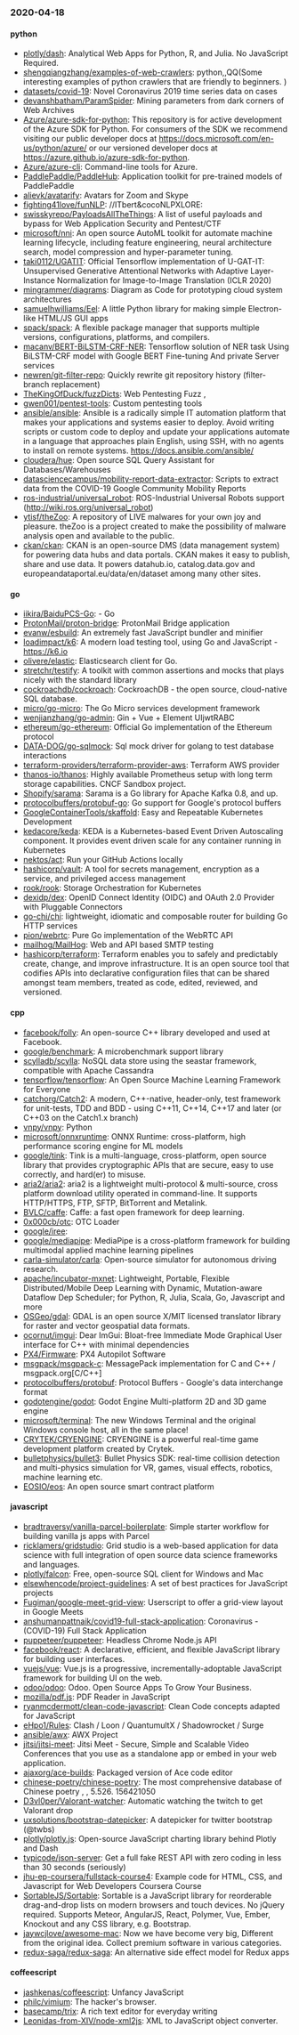 ### 2020-04-18

#### python
* [plotly/dash](https://github.com/plotly/dash): Analytical Web Apps for Python, R, and Julia. No JavaScript Required.
* [shengqiangzhang/examples-of-web-crawlers](https://github.com/shengqiangzhang/examples-of-web-crawlers): python,,QQ(Some interesting examples of python crawlers that are friendly to beginners. )
* [datasets/covid-19](https://github.com/datasets/covid-19): Novel Coronavirus 2019 time series data on cases
* [devanshbatham/ParamSpider](https://github.com/devanshbatham/ParamSpider): Mining parameters from dark corners of Web Archives
* [Azure/azure-sdk-for-python](https://github.com/Azure/azure-sdk-for-python): This repository is for active development of the Azure SDK for Python. For consumers of the SDK we recommend visiting our public developer docs at https://docs.microsoft.com/en-us/python/azure/ or our versioned developer docs at https://azure.github.io/azure-sdk-for-python.
* [Azure/azure-cli](https://github.com/Azure/azure-cli): Command-line tools for Azure.
* [PaddlePaddle/PaddleHub](https://github.com/PaddlePaddle/PaddleHub): Application toolkit for pre-trained models of PaddlePaddle 
* [alievk/avatarify](https://github.com/alievk/avatarify): Avatars for Zoom and Skype
* [fighting41love/funNLP](https://github.com/fighting41love/funNLP): //ITbert&cocoNLPXLORE:
* [swisskyrepo/PayloadsAllTheThings](https://github.com/swisskyrepo/PayloadsAllTheThings): A list of useful payloads and bypass for Web Application Security and Pentest/CTF
* [microsoft/nni](https://github.com/microsoft/nni): An open source AutoML toolkit for automate machine learning lifecycle, including feature engineering, neural architecture search, model compression and hyper-parameter tuning.
* [taki0112/UGATIT](https://github.com/taki0112/UGATIT): Official Tensorflow implementation of U-GAT-IT: Unsupervised Generative Attentional Networks with Adaptive Layer-Instance Normalization for Image-to-Image Translation (ICLR 2020)
* [mingrammer/diagrams](https://github.com/mingrammer/diagrams):  Diagram as Code for prototyping cloud system architectures
* [samuelhwilliams/Eel](https://github.com/samuelhwilliams/Eel): A little Python library for making simple Electron-like HTML/JS GUI apps
* [spack/spack](https://github.com/spack/spack): A flexible package manager that supports multiple versions, configurations, platforms, and compilers.
* [macanv/BERT-BiLSTM-CRF-NER](https://github.com/macanv/BERT-BiLSTM-CRF-NER): Tensorflow solution of NER task Using BiLSTM-CRF model with Google BERT Fine-tuning And private Server services
* [newren/git-filter-repo](https://github.com/newren/git-filter-repo): Quickly rewrite git repository history (filter-branch replacement)
* [TheKingOfDuck/fuzzDicts](https://github.com/TheKingOfDuck/fuzzDicts): Web Pentesting Fuzz ,
* [gwen001/pentest-tools](https://github.com/gwen001/pentest-tools): Custom pentesting tools
* [ansible/ansible](https://github.com/ansible/ansible): Ansible is a radically simple IT automation platform that makes your applications and systems easier to deploy. Avoid writing scripts or custom code to deploy and update your applications  automate in a language that approaches plain English, using SSH, with no agents to install on remote systems. https://docs.ansible.com/ansible/
* [cloudera/hue](https://github.com/cloudera/hue): Open source SQL Query Assistant for Databases/Warehouses
* [datasciencecampus/mobility-report-data-extractor](https://github.com/datasciencecampus/mobility-report-data-extractor): Scripts to extract data from the COVID-19 Google Community Mobility Reports
* [ros-industrial/universal_robot](https://github.com/ros-industrial/universal_robot): ROS-Industrial Universal Robots support (http://wiki.ros.org/universal_robot)
* [ytisf/theZoo](https://github.com/ytisf/theZoo): A repository of LIVE malwares for your own joy and pleasure. theZoo is a project created to make the possibility of malware analysis open and available to the public.
* [ckan/ckan](https://github.com/ckan/ckan): CKAN is an open-source DMS (data management system) for powering data hubs and data portals. CKAN makes it easy to publish, share and use data. It powers datahub.io, catalog.data.gov and europeandataportal.eu/data/en/dataset among many other sites.

#### go
* [iikira/BaiduPCS-Go](https://github.com/iikira/BaiduPCS-Go):  - Go
* [ProtonMail/proton-bridge](https://github.com/ProtonMail/proton-bridge): ProtonMail Bridge application
* [evanw/esbuild](https://github.com/evanw/esbuild): An extremely fast JavaScript bundler and minifier
* [loadimpact/k6](https://github.com/loadimpact/k6): A modern load testing tool, using Go and JavaScript - https://k6.io
* [olivere/elastic](https://github.com/olivere/elastic): Elasticsearch client for Go.
* [stretchr/testify](https://github.com/stretchr/testify): A toolkit with common assertions and mocks that plays nicely with the standard library
* [cockroachdb/cockroach](https://github.com/cockroachdb/cockroach): CockroachDB - the open source, cloud-native SQL database.
* [micro/go-micro](https://github.com/micro/go-micro): The Go Micro services development framework
* [wenjianzhang/go-admin](https://github.com/wenjianzhang/go-admin): Gin + Vue + Element UIjwtRABC
* [ethereum/go-ethereum](https://github.com/ethereum/go-ethereum): Official Go implementation of the Ethereum protocol
* [DATA-DOG/go-sqlmock](https://github.com/DATA-DOG/go-sqlmock): Sql mock driver for golang to test database interactions
* [terraform-providers/terraform-provider-aws](https://github.com/terraform-providers/terraform-provider-aws): Terraform AWS provider
* [thanos-io/thanos](https://github.com/thanos-io/thanos): Highly available Prometheus setup with long term storage capabilities. CNCF Sandbox project.
* [Shopify/sarama](https://github.com/Shopify/sarama): Sarama is a Go library for Apache Kafka 0.8, and up.
* [protocolbuffers/protobuf-go](https://github.com/protocolbuffers/protobuf-go): Go support for Google's protocol buffers
* [GoogleContainerTools/skaffold](https://github.com/GoogleContainerTools/skaffold): Easy and Repeatable Kubernetes Development
* [kedacore/keda](https://github.com/kedacore/keda): KEDA is a Kubernetes-based Event Driven Autoscaling component. It provides event driven scale for any container running in Kubernetes
* [nektos/act](https://github.com/nektos/act): Run your GitHub Actions locally 
* [hashicorp/vault](https://github.com/hashicorp/vault): A tool for secrets management, encryption as a service, and privileged access management
* [rook/rook](https://github.com/rook/rook): Storage Orchestration for Kubernetes
* [dexidp/dex](https://github.com/dexidp/dex): OpenID Connect Identity (OIDC) and OAuth 2.0 Provider with Pluggable Connectors
* [go-chi/chi](https://github.com/go-chi/chi): lightweight, idiomatic and composable router for building Go HTTP services
* [pion/webrtc](https://github.com/pion/webrtc): Pure Go implementation of the WebRTC API
* [mailhog/MailHog](https://github.com/mailhog/MailHog): Web and API based SMTP testing
* [hashicorp/terraform](https://github.com/hashicorp/terraform): Terraform enables you to safely and predictably create, change, and improve infrastructure. It is an open source tool that codifies APIs into declarative configuration files that can be shared amongst team members, treated as code, edited, reviewed, and versioned.

#### cpp
* [facebook/folly](https://github.com/facebook/folly): An open-source C++ library developed and used at Facebook.
* [google/benchmark](https://github.com/google/benchmark): A microbenchmark support library
* [scylladb/scylla](https://github.com/scylladb/scylla): NoSQL data store using the seastar framework, compatible with Apache Cassandra
* [tensorflow/tensorflow](https://github.com/tensorflow/tensorflow): An Open Source Machine Learning Framework for Everyone
* [catchorg/Catch2](https://github.com/catchorg/Catch2): A modern, C++-native, header-only, test framework for unit-tests, TDD and BDD - using C++11, C++14, C++17 and later (or C++03 on the Catch1.x branch)
* [vnpy/vnpy](https://github.com/vnpy/vnpy): Python
* [microsoft/onnxruntime](https://github.com/microsoft/onnxruntime): ONNX Runtime: cross-platform, high performance scoring engine for ML models
* [google/tink](https://github.com/google/tink): Tink is a multi-language, cross-platform, open source library that provides cryptographic APIs that are secure, easy to use correctly, and hard(er) to misuse.
* [aria2/aria2](https://github.com/aria2/aria2): aria2 is a lightweight multi-protocol & multi-source, cross platform download utility operated in command-line. It supports HTTP/HTTPS, FTP, SFTP, BitTorrent and Metalink.
* [BVLC/caffe](https://github.com/BVLC/caffe): Caffe: a fast open framework for deep learning.
* [0x000cb/otc](https://github.com/0x000cb/otc):  OTC Loader
* [google/iree](https://github.com/google/iree): 
* [google/mediapipe](https://github.com/google/mediapipe): MediaPipe is a cross-platform framework for building multimodal applied machine learning pipelines
* [carla-simulator/carla](https://github.com/carla-simulator/carla): Open-source simulator for autonomous driving research.
* [apache/incubator-mxnet](https://github.com/apache/incubator-mxnet): Lightweight, Portable, Flexible Distributed/Mobile Deep Learning with Dynamic, Mutation-aware Dataflow Dep Scheduler; for Python, R, Julia, Scala, Go, Javascript and more
* [OSGeo/gdal](https://github.com/OSGeo/gdal): GDAL is an open source X/MIT licensed translator library for raster and vector geospatial data formats.
* [ocornut/imgui](https://github.com/ocornut/imgui): Dear ImGui: Bloat-free Immediate Mode Graphical User interface for C++ with minimal dependencies
* [PX4/Firmware](https://github.com/PX4/Firmware): PX4 Autopilot Software
* [msgpack/msgpack-c](https://github.com/msgpack/msgpack-c): MessagePack implementation for C and C++ / msgpack.org[C/C++]
* [protocolbuffers/protobuf](https://github.com/protocolbuffers/protobuf): Protocol Buffers - Google's data interchange format
* [godotengine/godot](https://github.com/godotengine/godot): Godot Engine  Multi-platform 2D and 3D game engine
* [microsoft/terminal](https://github.com/microsoft/terminal): The new Windows Terminal and the original Windows console host, all in the same place!
* [CRYTEK/CRYENGINE](https://github.com/CRYTEK/CRYENGINE): CRYENGINE is a powerful real-time game development platform created by Crytek.
* [bulletphysics/bullet3](https://github.com/bulletphysics/bullet3): Bullet Physics SDK: real-time collision detection and multi-physics simulation for VR, games, visual effects, robotics, machine learning etc.
* [EOSIO/eos](https://github.com/EOSIO/eos): An open source smart contract platform

#### javascript
* [bradtraversy/vanilla-parcel-boilerplate](https://github.com/bradtraversy/vanilla-parcel-boilerplate): Simple starter workflow for building vanilla js apps with Parcel
* [ricklamers/gridstudio](https://github.com/ricklamers/gridstudio): Grid studio is a web-based application for data science with full integration of open source data science frameworks and languages.
* [plotly/falcon](https://github.com/plotly/falcon): Free, open-source SQL client for Windows and Mac 
* [elsewhencode/project-guidelines](https://github.com/elsewhencode/project-guidelines): A set of best practices for JavaScript projects
* [Fugiman/google-meet-grid-view](https://github.com/Fugiman/google-meet-grid-view): Userscript to offer a grid-view layout in Google Meets
* [anshumanpattnaik/covid19-full-stack-application](https://github.com/anshumanpattnaik/covid19-full-stack-application): Coronavirus - (COVID-19) Full Stack Application
* [puppeteer/puppeteer](https://github.com/puppeteer/puppeteer): Headless Chrome Node.js API
* [facebook/react](https://github.com/facebook/react): A declarative, efficient, and flexible JavaScript library for building user interfaces.
* [vuejs/vue](https://github.com/vuejs/vue):  Vue.js is a progressive, incrementally-adoptable JavaScript framework for building UI on the web.
* [odoo/odoo](https://github.com/odoo/odoo): Odoo. Open Source Apps To Grow Your Business.
* [mozilla/pdf.js](https://github.com/mozilla/pdf.js): PDF Reader in JavaScript
* [ryanmcdermott/clean-code-javascript](https://github.com/ryanmcdermott/clean-code-javascript):  Clean Code concepts adapted for JavaScript
* [eHpo1/Rules](https://github.com/eHpo1/Rules): Clash / Loon / QuantumultX / Shadowrocket / Surge
* [ansible/awx](https://github.com/ansible/awx): AWX Project
* [jitsi/jitsi-meet](https://github.com/jitsi/jitsi-meet): Jitsi Meet - Secure, Simple and Scalable Video Conferences that you use as a standalone app or embed in your web application.
* [ajaxorg/ace-builds](https://github.com/ajaxorg/ace-builds): Packaged version of Ace code editor
* [chinese-poetry/chinese-poetry](https://github.com/chinese-poetry/chinese-poetry): The most comprehensive database of Chinese poetry , , 5.526. 156421050
* [D3vl0per/Valorant-watcher](https://github.com/D3vl0per/Valorant-watcher): Automatic watching the twitch to get Valorant drop
* [uxsolutions/bootstrap-datepicker](https://github.com/uxsolutions/bootstrap-datepicker): A datepicker for twitter bootstrap (@twbs)
* [plotly/plotly.js](https://github.com/plotly/plotly.js): Open-source JavaScript charting library behind Plotly and Dash
* [typicode/json-server](https://github.com/typicode/json-server): Get a full fake REST API with zero coding in less than 30 seconds (seriously)
* [jhu-ep-coursera/fullstack-course4](https://github.com/jhu-ep-coursera/fullstack-course4): Example code for HTML, CSS, and Javascript for Web Developers Coursera Course
* [SortableJS/Sortable](https://github.com/SortableJS/Sortable): Sortable  is a JavaScript library for reorderable drag-and-drop lists on modern browsers and touch devices. No jQuery required. Supports Meteor, AngularJS, React, Polymer, Vue, Ember, Knockout and any CSS library, e.g. Bootstrap.
* [jaywcjlove/awesome-mac](https://github.com/jaywcjlove/awesome-mac):  Now we have become very big, Different from the original idea. Collect premium software in various categories.
* [redux-saga/redux-saga](https://github.com/redux-saga/redux-saga): An alternative side effect model for Redux apps

#### coffeescript
* [jashkenas/coffeescript](https://github.com/jashkenas/coffeescript): Unfancy JavaScript
* [philc/vimium](https://github.com/philc/vimium): The hacker's browser.
* [basecamp/trix](https://github.com/basecamp/trix): A rich text editor for everyday writing
* [Leonidas-from-XIV/node-xml2js](https://github.com/Leonidas-from-XIV/node-xml2js): XML to JavaScript object converter.
